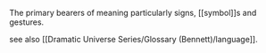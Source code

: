 The primary bearers of meaning particularly signs, [[symbol]]s and gestures.

see also [[Dramatic Universe Series/Glossary (Bennett)/language]].